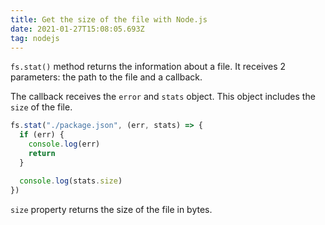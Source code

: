 ```yaml
---
title: Get the size of the file with Node.js
date: 2021-01-27T15:08:05.693Z
tag: nodejs
---
```

`fs.stat()` method returns the information about a file. It receives 2 parameters: the path to the file and a callback.

The callback receives the `error` and `stats` object. This object includes the `size` of the file. 

```javascript
fs.stat("./package.json", (err, stats) => {
  if (err) {
    console.log(err)
    return
  }

  console.log(stats.size)
})
```

`size` property returns the size of the file in bytes.
